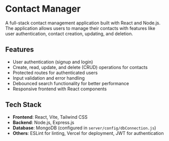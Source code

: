 # Contact Manager

A full-stack contact management application built with React and Node.js. The application allows users to manage their contacts with features like user authentication, contact creation, updating, and deletion.

## Features
- User authentication (signup and login)
- Create, read, update, and delete (CRUD) operations for contacts
- Protected routes for authenticated users
- Input validation and error handling
- Debounced search functionality for better performance
- Responsive frontend with React components

## Tech Stack
- **Frontend**: React, Vite, Tailwind CSS
- **Backend**: Node.js, Express.js
- **Database**: MongoDB (configured in `server/config/dbConnection.js`)
- **Others**: ESLint for linting, Vercel for deployment, JWT for authentication
